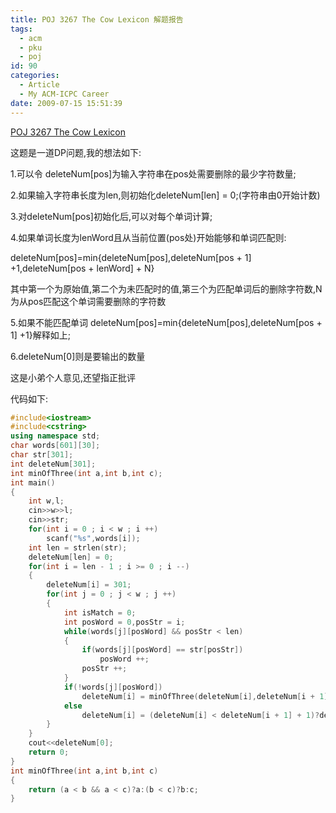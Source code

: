 ```yaml
---
title: POJ 3267 The Cow Lexicon 解题报告
tags:
  - acm
  - pku
  - poj
id: 90
categories:
  - Article
  - My ACM-ICPC Career
date: 2009-07-15 15:51:39
---
```


[POJ 3267 The Cow Lexicon](http://acm.pku.edu.cn/JudgeOnline/problem?id=3267)

  这题是一道DP问题,我的想法如下:

  1.可以令
  deleteNum[pos]为输入字符串在pos处需要删除的最少字符数量;

  2.如果输入字符串长度为len,则初始化deleteNum[len] = 0;(字符串由0开始计数)

  3.对deleteNum[pos]初始化后,可以对每个单词计算;

  4.如果单词长度为lenWord且从当前位置(pos处)开始能够和单词匹配则:

  deleteNum[pos]=min{deleteNum[pos],deleteNum[pos + 1] +1,deleteNum[pos + lenWord] + N}

  其中第一个为原始值,第二个为未匹配时的值,第三个为匹配单词后的删除字符数,N为从pos匹配这个单词需要删除的字符数

  5.如果不能匹配单词
  deleteNum[pos]=min{deleteNum[pos],deleteNum[pos + 1] +1}解释如上;

  6.deleteNum[0]则是要输出的数量

这是小弟个人意见,还望指正批评

代码如下:

```cpp
#include<iostream>
#include<cstring>
using namespace std;
char words[601][30];
char str[301];
int deleteNum[301];
int minOfThree(int a,int b,int c);
int main()
{
    int w,l;
    cin>>w>>l;
    cin>>str;
    for(int i = 0 ; i < w ; i ++)
        scanf("%s",words[i]);
    int len = strlen(str);
    deleteNum[len] = 0;
    for(int i = len - 1 ; i >= 0 ; i --)
    {
        deleteNum[i] = 301;
        for(int j = 0 ; j < w ; j ++)
        {
            int isMatch = 0;
            int posWord = 0,posStr = i;
            while(words[j][posWord] && posStr < len)
            {
                if(words[j][posWord] == str[posStr])
                    posWord ++;
                posStr ++;
            }
            if(!words[j][posWord])
                deleteNum[i] = minOfThree(deleteNum[i],deleteNum[i + 1] + 1,deleteNum[posStr] + posStr - i - posWord);
            else
                deleteNum[i] = (deleteNum[i] < deleteNum[i + 1] + 1)?deleteNum[i]:deleteNum[i + 1] + 1;
        }
    }
    cout<<deleteNum[0];
    return 0;
}
int minOfThree(int a,int b,int c)
{
    return (a < b && a < c)?a:(b < c)?b:c;
}
```